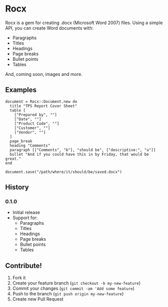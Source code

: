 # Rocx

Rocx is a gem for creating .docx (Microsoft Word 2007) files. Using a simple API, you can create Word documents with:

  - Paragraphs
  - Titles
  - Headings
  - Page breaks
  - Bullet points
  - Tables
  
And, coming soon, images and more.

## Examples

    document = Rocx::Document.new do
      title "TPS Report Cover Sheet"
      table [
        ["Prepared by", ""]
        ["Date", ""]
        ["Product Code", ""]
        ["Customer", ""]
        ["Vendor", ""]
      ]
      page_break
      heading "Comments"
      paragraph [["Comments", "b"], "should be", ["descriptive:", "u"]]
      bullet "And if you could have this in by Friday, that would be great."
    end
    
    document.save("/path/where/it/should/be/saved.docx")
    
## History

### 0.1.0

 - Initial release
 - Support for:
   - Paragraphs
   - Titles
   - Headings
   - Page breaks
   - Bullet points
   - Tables
   
## Contribute!

  1. Fork it
  2. Create your feature branch (`git checkout -b my-new-feature`)
  3. Commit your changes (`git commit -am 'Add some feature`)
  4. Push to the branch (`git push origin my-new-feature`)
  5. Create new Pull Request